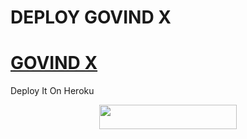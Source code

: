 # DEPLOY GOVIND X
# [GOVIND X](https://github.com/GOVIND-BOTS/GOVINDX-USERBOT)

Deploy It On Heroku
<p align="center"><a href="https://heroku.com/deploy?template=https://github.com/GOVIND-BOTS/GOVINDX-USERBOT"> <img src="https://img.shields.io/badge/Deploy%20To%20Heroku-black?style=for-the-badge&logo=heroku" width="220" height="38.45"/></a></p>
